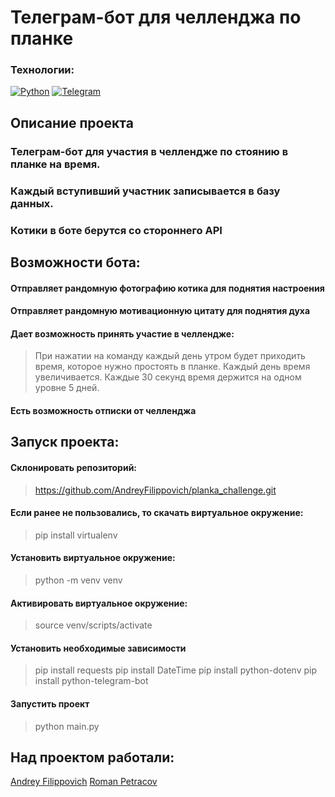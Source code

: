 # Телеграм-бот для челленджа по планке

### Технологии:
[![Python](https://img.shields.io/badge/-Python-464646?style=flat-square&logo=Python)](https://www.python.org/)
[![Telegram](https://img.shields.io/badge/Bot%20API-6.3-blue?logo=telegram)](https://core.telegram.org/bots/api-changelog)

## Описание проекта

### Телеграм-бот для участия в челлендже по стоянию в планке на время.
### Каждый вступивший участник записывается в базу данных.
### Котики в боте берутся со стороннего API

## Возможности бота:
#### Отправляет рандомную фотографию котика для поднятия настроения
#### Отправляет рандомную мотивационную цитату для поднятия духа
#### Дает возможность принять участие в челлендже:
> При нажатии на команду каждый день утром будет приходить время, которое нужно простоять в планке.
> Каждый день время увеличивается.
> Каждые 30 секунд время держится на одном уровне 5 дней.

#### Есть возможность отписки от челленджа

## Запуск проекта:

#### Склонировать репозиторий:
> https://github.com/AndreyFilippovich/planka_challenge.git

#### Если ранее не пользовались, то скачать виртуальное окружение:
> pip install virtualenv

#### Установить виртуальное окружение:
> python -m venv venv

#### Активировать виртуальное окружение:
> source venv/scripts/activate

#### Установить необходимые зависимости
> pip install requests
> pip install DateTime
> pip install python-dotenv
> pip install python-telegram-bot

#### Запустить проект
> python main.py

## Над проектом работали:
[Andrey Filippovich](https://github.com/AndreyFilippovich)
[Roman Petracov](https://github.com/spaut33) 